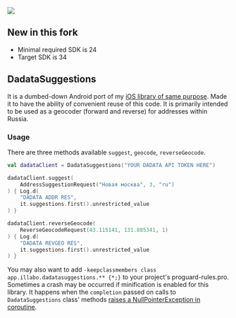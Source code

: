 [![](https://jitpack.io/v/illabo/DadataSuggestions.svg)](https://jitpack.io/#illabo/DadataSuggestions)

## New in this fork
- Minimal required SDK is 24
- Target SDK is 34

## DadataSuggestions

It is a dumbed-down Android port of my [iOS library of same purpose](https://github.com/illabo/IIDadata). Made it to have the ability of convenient reuse of this code.
It is primarily intended to be used as a geocoder (forward and reverse) for addresses within Russia.

### Usage

There are three methods available `suggest`, `geocode`, `reverseGeocode`.
```Kotlin
val dadataClient = DadataSuggestions("YOUR DADATA API TOKEN HERE") 

dadataClient.suggest(
    AddressSuggestionRequest("Новая москва", 3, "ru")
) { Log.d(
    "DADATA ADDR RES",
    it.suggestions.first().unrestricted_value
) } 

dadataClient.reverseGeocode(
    ReverseGeocodeRequest(43.115141, 131.885341, 1)
) { Log.d(
    "DADATA REVGEO RES",
    it.suggestions.first().unrestricted_value
) }
```
You may also want to add `-keepclassmembers class app.illabo.dadatasuggestions.** {*;}` to your project's proguard-rules.pro. Sometimes a crash may be occurred if minification is enabled for this library. It happens when the `completion` passed on calls to `DadataSuggestions` class' methods [raises a NullPointerException in coroutine](https://github.com/Kotlin/kotlinx.coroutines/issues/910).